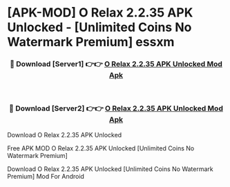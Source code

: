 # [APK-MOD] O Relax 2.2.35 APK Unlocked - [Unlimited Coins No Watermark Premium] essxm



<div align="center">
<h3>🔴 Download [Server1] 👉👉 <a href="https://momento.my/?title=O_Relax_2.2.35_APK_Unlocked">O Relax 2.2.35 APK Unlocked Mod Apk</a></h3><br>

<h3>🔴 Download [Server2] 👉👉 <a href="https://momento.my/?title=O_Relax_2.2.35_APK_Unlocked">O Relax 2.2.35 APK Unlocked Mod Apk</a></h3>
</div>



Download O Relax 2.2.35 APK Unlocked 

Free APK MOD O Relax 2.2.35 APK Unlocked [Unlimited Coins No Watermark Premium]

Download O Relax 2.2.35 APK Unlocked [Unlimited Coins No Watermark Premium] Mod For Android
